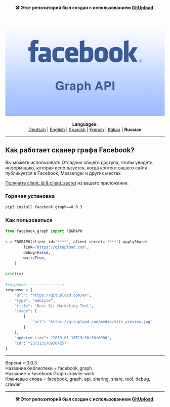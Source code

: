 <p align="center"><b>🛠️ Этот репозиторий был создан с использованием <a href="https://gitupload.com">GitUpload</a>.</b></p>
<p align="center"><a href="https://gitupload.com"><img src="https://github.com/markolofsen/facebook_graph//blob/master/.banners/banner_ru.jpg?raw=1" /></a></p>
<p align="center"><b>Languages:</b><br /><a href="https://github.com/markolofsen/facebook_graph/blob/master/README_de.md">Deutsch</a> | <a href="https://github.com/markolofsen/facebook_graph/blob/master/README.md">English</a> | <a href="https://github.com/markolofsen/facebook_graph/blob/master/README_es.md">Spanish</a> | <a href="https://github.com/markolofsen/facebook_graph/blob/master/README_fr.md">French</a> | <a href="https://github.com/markolofsen/facebook_graph/blob/master/README_it.md">Italian</a> | <b>Russian</b></p>

---

## Как работает сканер графа Facebook?
Вы можете использовать Отладчик общего доступа, чтобы увидеть информацию, которая используется, когда контент вашего сайта публикуется в Facebook, Messenger и других местах.


<a href="https://developers.facebook.com/apps/">Получите client_id & client_secret</a> из вашего приложения.


### Горячая установка

```sh
pip3 install facebook_graph==0.0.3
```


### Как пользоваться

```python
from facebook_graph import FBGRAPH

s = FBGRAPH(client_id='****', client_secret='****').applyShare(
        link='https://gitupload.com',
        debug=False,
        wait=True,
    )

print(s)

#response---------------->
response = {
    "url": "https://gitupload.com/en",
    "type": "website",
    "title": "Best Git Marketing Tool",
    "image": [
        {
            "url": "https://gitupload.com/media/site_preview.jpg"
        }
    ],
    "updated_time": "2019-01-10T13:38:50+0000",
    "id": "2373231789364257"
}


```


<hr />


Версия = 0.0.3 <br />
Название библиотеки = facebook_graph <br />
Название = Facebook Graph crawler work <br />
Ключевые слова = facebook,  graph,  api,  sharing,  share,  tool,  debug,  crawler <br />


---

<p align="center"><b>🛠️ Этот репозиторий был создан с использованием <a href="https://gitupload.com">GitUpload</a>.</b></p>